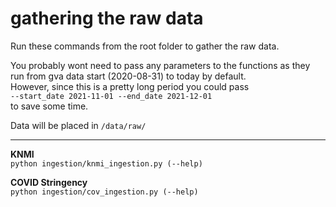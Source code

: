 # gathering the raw data

Run these commands from the root folder to gather the raw data.

You probably wont need to pass any parameters to the functions as they run from gva data start (2020-08-31) to today by default.<br>
However, since this is a pretty long period you could pass<br>`--start_date 2021-11-01 --end_date 2021-12-01`<br>to save some time.

Data will be placed in `/data/raw/`

---

**KNMI**<br>
`python ingestion/knmi_ingestion.py (--help)`

**COVID Stringency**<br>
`python ingestion/cov_ingestion.py (--help)`
